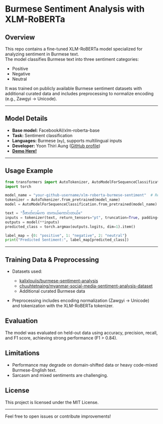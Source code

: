 # Burmese Sentiment Analysis with XLM-RoBERTa

## Overview
This repo contains a fine-tuned XLM-RoBERTa model specialized for analyzing sentiment in Burmese text.  
The model classifies Burmese text into three sentiment categories:  
- Positive  
- Negative  
- Neutral  

It was trained on publicly available Burmese sentiment datasets with additional curated data and includes preprocessing to normalize encoding (e.g., Zawgyi → Unicode).

---

## Model Details
- **Base model:** FacebookAI/xlm-roberta-base  
- **Task:** Sentiment classification  
- **Languages:** Burmese (`my`), supports multilingual inputs   
- **Developer:** Yoon Thiri Aung ([GitHub profile](https://github.com/yoon-thiri04))  
- **[Demo Here! ](https://huggingface.co/spaces/emilyyy04/burmese-sentiment-analysis-demo)**
---

## Usage Example

```python
from transformers import AutoTokenizer, AutoModelForSequenceClassification
import torch

model_name = "your-github-username/xlm-roberta-burmese-sentiment"  # Replace with your repo name
tokenizer = AutoTokenizer.from_pretrained(model_name)
model = AutoModelForSequenceClassification.from_pretrained(model_name)

text = "ဒီဇာတ်လမ်းက တကယ်ကောင်းတယ်။"
inputs = tokenizer(text, return_tensors="pt", truncation=True, padding=True)
outputs = model(**inputs)
predicted_class = torch.argmax(outputs.logits, dim=1).item()

label_map = {0: "positive", 1: "negative", 2: "neutral"}
print("Predicted Sentiment:", label_map[predicted_class])
````

---

## Training Data & Preprocessing

* Datasets used:

  * [kalixlouiis/burmese-sentiment-analysis](https://huggingface.co/datasets/kalixlouiis/burmese-sentiment-analysis)
  * [chuuhtetnaing/myanmar-social-media-sentiment-analysis-dataset](https://huggingface.co/datasets/chuuhtetnaing/myanmar-social-media-sentiment-analysis-dataset)
  * Additional curated Burmese data
* Preprocessing includes encoding normalization (Zawgyi → Unicode) and tokenization with the XLM-RoBERTa tokenizer.



## Evaluation

The model was evaluated on held-out data using accuracy, precision, recall, and F1 score, achieving strong performance (F1 > 0.84).



## Limitations

* Performance may degrade on domain-shifted data or heavy code-mixed Burmese-English text.
* Sarcasm and mixed sentiments are challenging.



## License

This project is licensed under the MIT License.

---

Feel free to open issues or contribute improvements!


